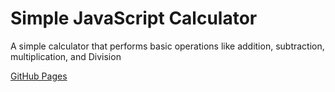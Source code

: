 # Simple JavaScript Calculator

A simple calculator that performs basic operations like addition, subtraction, multiplication, and Division

[GitHub Pages](https://gideongodwin.github.io/simple-javascript-calculator/)
